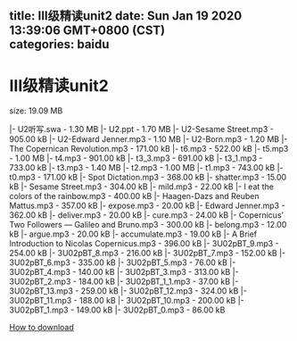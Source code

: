 
title: III级精读unit2
date: Sun Jan 19 2020 13:39:06 GMT+0800 (CST)    
categories: baidu
---

# III级精读unit2
size: 19.09 MB
 
 
|- U2听写.swa - 1.30 MB
|- U2.ppt - 1.70 MB
|- U2-Sesame Street.mp3 - 905.00 kB
|- U2-Edward Jenner.mp3 - 1.10 MB
|- U2-Born.mp3 - 1.20 MB
|- The Copernican Revolution.mp3 - 171.00 kB
|- t6.mp3 - 522.00 kB
|- t5.mp3 - 1.00 MB
|- t4.mp3 - 901.00 kB
|- t3_3.mp3 - 691.00 kB
|- t3_1.mp3 - 733.00 kB
|- t3.mp3 - 1.40 MB
|- t2.mp3 - 1.00 MB
|- t1.mp3 - 743.00 kB
|- t0.mp3 - 171.00 kB
|- Spot Dictation.mp3 - 368.00 kB
|- shatter.mp3 - 15.00 kB
|- Sesame Street.mp3 - 304.00 kB
|- mild.mp3 - 22.00 kB
|- I eat the colors of the rainbow.mp3 - 400.00 kB
|- Haagen-Dazs and Reuben Mattus.mp3 - 357.00 kB
|- expose.mp3 - 20.00 kB
|- Edward Jenner.mp3 - 362.00 kB
|- deliver.mp3 - 20.00 kB
|- cure.mp3 - 24.00 kB
|- Copernicus’ Two Followers — Galileo and Bruno.mp3 - 300.00 kB
|- belong.mp3 - 12.00 kB
|- argue.mp3 - 20.00 kB
|- accumulate.mp3 - 19.00 kB
|- A Brief Introduction to Nicolas Copernicus.mp3 - 396.00 kB
|- 3U02pBT_9.mp3 - 254.00 kB
|- 3U02pBT_8.mp3 - 216.00 kB
|- 3U02pBT_7.mp3 - 152.00 kB
|- 3U02pBT_6.mp3 - 335.00 kB
|- 3U02pBT_5.mp3 - 76.00 kB
|- 3U02pBT_4.mp3 - 140.00 kB
|- 3U02pBT_3.mp3 - 313.00 kB
|- 3U02pBT_2.mp3 - 184.00 kB
|- 3U02pBT_1_1.mp3 - 37.00 kB
|- 3U02pBT_13.mp3 - 259.00 kB
|- 3U02pBT_12.mp3 - 324.00 kB
|- 3U02pBT_11.mp3 - 188.00 kB
|- 3U02pBT_10.mp3 - 200.00 kB
|- 3U02pBT_1.mp3 - 149.00 kB
|- 3U02pBT_0.mp3 - 86.00 kB

[How to download](https://bpcam.bemobtrk.com/go/2ceec3aa-1ca2-46d6-b9ff-aaa5c184517c?jno=809)